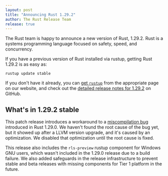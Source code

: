 ```yaml
---
layout: post
title: "Announcing Rust 1.29.2"
author: The Rust Release Team
release: true
---
```


The Rust team is happy to announce a new version of Rust, 1.29.2. Rust is a
systems programming language focused on safety, speed, and concurrency.

If you have a previous version of Rust installed via rustup, getting Rust
1.29.2 is as easy as:

```console
rustup update stable
```

If you don't have it already, you can [get `rustup`][install] from the
appropriate page on our website, and check out the [detailed release notes for
1.29.2][notes] on GitHub.

[install]: https://www.rust-lang.org/install.html
[notes]: https://github.com/rust-lang/rust/blob/stable/RELEASES.md#version-1292-2018-10-11

## What's in 1.29.2 stable

This patch release introduces a workaround to a [miscompilation bug][54462]
introduced in Rust 1.29.0. We haven't found the root cause of the bug yet, but
it showed up after a LLVM version upgrade, and it's caused by an optimization.
We disabled that optimization until the root cause is fixed.

This release also includes the `rls-preview` rustup component for Windows GNU
users, which wasn't included in the 1.29.0 release due to a build failure. We
also added safeguards in the release infrastructure to prevent stable and beta
releases with missing components for Tier 1 platform in the future.

[54462]: https://github.com/rust-lang/rust/issues/54462
